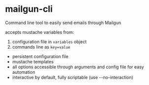 # mailgun-cli

Command line tool to easily send emails through Mailgun

accepts mustache variables from:
  1. configuration file in ```variables``` object
  2. commands line as ```key=value```

- persistent configuration file
- mustache templates
- all options accessible through arguments and config file for easy automation
- interactive by default, fully scriptable (use --no-interaction)

